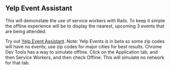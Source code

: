 ## Yelp Event Assistant

This will demonstate the use of service workers with Rails.  To keep it simple the offline experience will be to display the nearest, upcoming 3 events that are being attended.

Try out [Yelp Event Assistant](https://powerful-sierra-88528.herokuapp.com/).  Note: Yelp Events is in beta so some zip codes will have no events; use zip codes for major cities for best results.  Chrome Dev Tools has a way to simulate offline.  Click on the Application tab, and then Service Workers, and then check Offline.  This will simulate no network for that tab.
